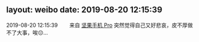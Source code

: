 layout: weibo
date: 2019-08-20 12:15:39
---
<meta name="referrer" content="no-referrer" />

2019-08-20 12:15:39  &nbsp;&nbsp;&nbsp;&nbsp;&nbsp;&nbsp; 来自 <a href="http://app.weibo.com/t/feed/Z4AgP" rel="nofollow">坚果手机 Pro</a>
突然觉得自己又好悲哀，皮不厚做不了大事，唉😔… ​​​

